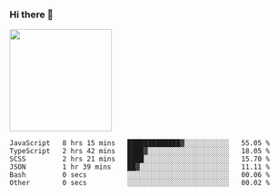 ### Hi there 👋

<!--
**hwolf0610/hwolf0610** is a ✨ _special_ ✨ repository because its `README.md` (this file) appears on your GitHub profile.

Here are some ideas to get you started:

- 🔭 I’m currently working on ...
- 🌱 I’m currently learning ...
- 👯 I’m looking to collaborate on ...
- 🤔 I’m looking for help with ...
- 💬 Ask me about ...
- 📫 How to reach me: ...
- 😄 Pronouns: ...
- ⚡ Fun fact: ...
-->

<img height="180em" src="https://github-readme-stats.vercel.app/api?username=hwolf0610&show_icons=true&hide_border=true&&count_private=true&include_all_commits=true" />


<!--START_SECTION:waka-->

```text
JavaScript   8 hrs 15 mins   █████████████▓░░░░░░░░░░░   55.05 %
TypeScript   2 hrs 42 mins   ████▓░░░░░░░░░░░░░░░░░░░░   18.05 %
SCSS         2 hrs 21 mins   ████░░░░░░░░░░░░░░░░░░░░░   15.70 %
JSON         1 hr 39 mins    ██▓░░░░░░░░░░░░░░░░░░░░░░   11.11 %
Bash         0 secs          ░░░░░░░░░░░░░░░░░░░░░░░░░   00.06 %
Other        0 secs          ░░░░░░░░░░░░░░░░░░░░░░░░░   00.02 %
```

<!--END_SECTION:waka-->
